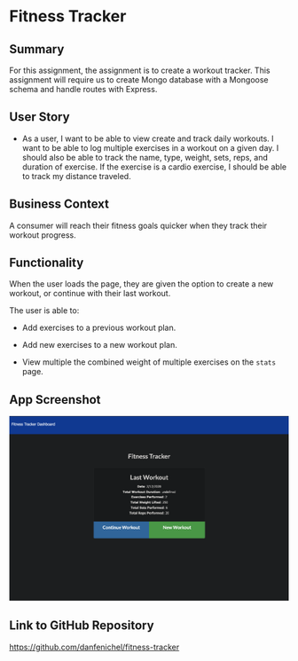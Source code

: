 # Fitness Tracker

## Summary

For this assignment, the assignment is to create a workout tracker. This assignment will require us to create Mongo database with a Mongoose schema and handle routes with Express.

## User Story

* As a user, I want to be able to view create and track daily workouts. I want to be able to log multiple exercises in a workout on a given day. I should also be able to track the name, type, weight, sets, reps, and duration of exercise. If the exercise is a cardio exercise, I should be able to track my distance traveled.

## Business Context

A consumer will reach their fitness goals quicker when they track their workout progress.

## Functionality

When the user loads the page, they are given the option to create a new workout, or continue with their last workout.

The user is able to:

  * Add exercises to a previous workout plan.

  * Add new exercises to a new workout plan.

  * View multiple the combined weight of multiple exercises on the `stats` page.

## App Screenshot

![screenshot](./screenshot.png)

## Link to GitHub Repository

https://github.com/danfenichel/fitness-tracker